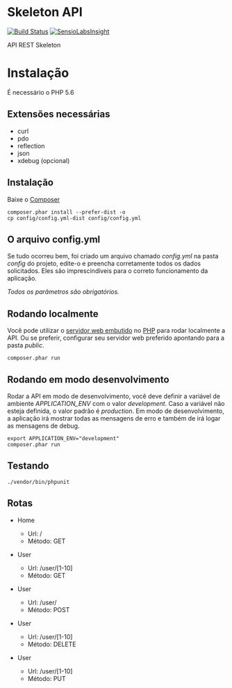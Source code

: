 Skeleton API
=============
[![Build Status](https://travis-ci.org/mrprompt/silex-api-skel.svg)](https://travis-ci.org/mrprompt/silex-api-skel)
[![SensioLabsInsight](https://insight.sensiolabs.com/projects/b337e834-dd26-46fd-ad35-82e2afbc5f7d/mini.png)](https://insight.sensiolabs.com/projects/b337e834-dd26-46fd-ad35-82e2afbc5f7d)

API REST Skeleton

Instalação
==========
É necessário o PHP 5.6

## Extensões necessárias
- curl
- pdo
- reflection
- json
- xdebug (opcional)

## Instalação
Baixe o [Composer](https://getcomposer.org/)

```
composer.phar install --prefer-dist -o
cp config/config.yml-dist config/config.yml
```

## O arquivo config.yml
Se tudo ocorreu bem, foi criado um arquivo chamado *config.yml* na pasta *config* do projeto, edite-o e preencha corretamente
todos os dados solicitados. Eles são imprescindíveis para o correto funcionamento da aplicação.

*Todos os parâmetros são obrigatórios.*

## Rodando localmente
Você pode utilizar o [servidor web embutido](http://php.net/manual/pt_BR/features.commandline.webserver.php) no [PHP](http://www.php.net)
para rodar localmente a API. Ou se preferir, configurar seu servidor web preferido apontando para a pasta *public*.
```
composer.phar run
```

## Rodando em modo desenvolvimento
Rodar a API em modo de desenvolvimento, você deve definir a variável de ambiente *APPLICATION_ENV* com o valor *development*.
Caso a variável não esteja definida, o valor padrão é *production*.
Em modo de desenvolvimento, a aplicação irá mostrar todas as mensagens de erro e também de irá logar as mensagens de 
debug.
```
export APPLICATION_ENV="development"
composer.phar run
```

## Testando
```
./vendor/bin/phpunit
```

## Rotas
- Home
  - Url: /
  - Método: GET

- User
  - Url: /user/[1-10]
  - Método: GET

- User
  - Url: /user/
  - Método: POST

- User
  - Url: /user/[1-10]
  - Método: DELETE

- User
  - Url: /user/[1-10]
  - Método: PUT

